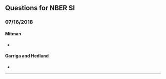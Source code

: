 ## Questions for NBER SI

### 07/16/2018

#### Mitman
*

#### Garriga and Hedlund
*

------------------------------------------------------------------------
